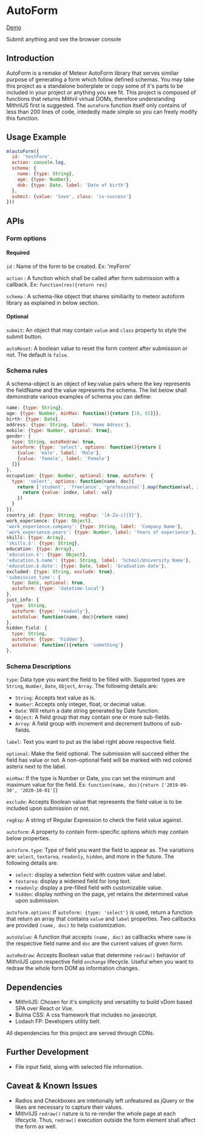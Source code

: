 # AutoForm

[Demo](https://rikyperdana.github.io/autoForm/)

Submit anything and see the browser console

## Introduction
AutoForm is a remake of Meteor AutoForm library that serves similiar purpose of generating a form which follow defined schemas.
You may take this project as a standalone boilerplate or copy some of it's parts to be included in your project or anything you see fit.
This project is composed of functions that returns Mithril virtual DOMs, therefore understanding MithrilJS first is suggested. The `autoForm` function itself only contains of less than 200 lines of code, intededly made simple so you can freely modify this function.

## Usage Example
```js
m(autoForm({
  id: 'testForm',
  action: console.log,
  schema: {
    name: {type: String},
    age: {type: Number},
    dob: {type: Date, label: 'Date of birth'}
  },
  submit: {value: 'Save', class: 'is-success'}
}))
```

## APIs
### Form options
#### Required
`id` : Name of the form to be created. Ex: 'myForm'

`action` : A function which shall be called after form submission with a callback. Ex: `function(res){return res}`

`schema` : A schema-like object that shares similiarity to meteor autoform library as explained in below section.
#### Optional
`submit`: An object that may contain `value` and `class` property to style the submit button.

`autoReset`: A boolean value to reset the form content after submission or not. The default is `false`.

### Schema rules
A schema-object is an object of key:value pairs where the key represents the fieldName and the value represents the schema.
The list below shall demonstrate various examples of schema you can define:
```js
name: {type: String},
age: {type: Number, minMax: function(){return [18, 65]}},
birth: {type: Date},
address: {type: String, label: 'Home Adress'},
mobile: {type: Number, optional: true},
gender: {
  type: String, autoRedraw: true,
  autoform: {type: 'select', options: function(){return [
    {value: 'male', label: 'Male'},
    {value: 'female', label: 'Female'}
  ]}}
},
occupation: {type: Number, optional: true, autoform: {
  type: 'select', options: function(name, doc){
    return ['student', 'freelance', 'professional'].map(function(val, index){
      return {value: index, label: val}
    })
  }
}},
country_id: {type: String, regExp: '[A-Za-z]{3}'},
work_experience: {type: Object},
'work_experience.company': {type: String, label: 'Company Name'},
'work_experience.years': {type: Number, label: 'Years of experience'},
skills: {type: Array},
'skills.$': {type: String},
education: {type: Array},
'education.$': {type: Object},
'education.$.name': {type: String, label: 'School/University Name'},
'education.$.date': {type: Date, label: 'Graduation date'},
excluded: {type: String, exclude: true},
'submission_time': {
  type: Date, optional: true,
  autoform: {type: 'datetime-local'}
},
just_info: {
  type: String,
  autoform: {type: 'readonly'},
  autoValue: function(name, doc){return name}
},
hidden_field: {
  type: String,
  autoform: {type: 'hidden'},
  autoValue: function(){return 'something'}
},
```
### Schema Descriptions
`type`: Data type you want the field to be filled with. Supported types are `String`, `Number`, `Date`, `Object`, `Array`. The following details are:
- `String`: Accepts text value as is.
- `Number`: Accepts only integer, float, or decimal value.
- `Date`: Will return a date string generated by Date function.
- `Object`: A field group that may contain one or more sub-fields.
- `Array`: A field group with increment and decrement buttons of sub-fields.

`label`: Text you want to put as the label right above respective field.

`optional`: Make the field optional. The submission will succeed either the field has value or not. A non-optional field will be marked with red colored asterix next to the label.

`minMax`: If the type is Number or Date, you can set the minimum and maximum value for the field. Ex: `function(name, doc){return ['2019-09-30', '2020-10-01']}`

`exclude`: Accepts Boolean value that represents the field value is to be included upon submission or not.

`regExp`: A string of Regular Expression to check the field value against.

`autoform`: A property to contain form-specific options which may contain below properties.

`autoform.type`: Type of field you want the field to appear as. The variations are: `select`, `textarea`, `readonly`, `hidden`, and more in the future. The following details are:
- `select`: display a selection field with custom value and label.
- `textarea`: display a widened field for long text.
- `readonly`: display a pre-filled field with customizable value.
- `hidden`: display nothing on the page, yet retains the determined value upon submission.

`autoform.options`: If `autoform: {type: 'select'}` is used, return a function that return an array that contains `value` and `label` properties. Two callbacks are provided `(name, doc)` to help customization.

`autoValue`: A function that accepts `(name, doc)` as callbacks where `name` is the respective field name and `doc` are the current values of given form.

`autoRedraw`: Accepts Boolean value that determine `redraw()` behavior of MithrilJS upon respective field `onchange` lifecycle. Useful when you want to redraw the whole form DOM as information changes.

## Dependencies
- MithrilJS: Chosen for it's simplicity and versatility to build vDom based SPA over React or Vue.
- Bulma CSS: A css framework that includes no javascript.
- Lodash FP: Developers utility belt.

All dependencies for this project are served through CDNs.

## Further Development
- File input field, along with selected file information.

## Caveat & Known Issues
- Radios and Checkboxes are intetionally left unfeatured as jQuery or the likes are necessary to capture their values.
- MithrilJS `redraw()` nature is to re-render the whole page at each lifecycle. Thus, `redraw()` execution outside the form element shall affect the form as well.
